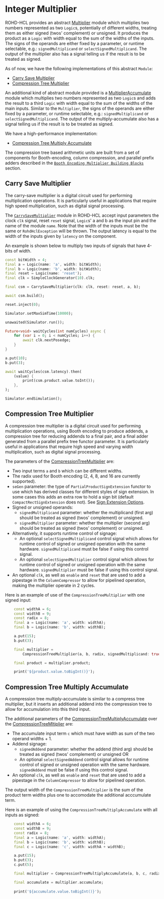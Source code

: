 # Integer Multiplier

ROHD-HCL provides an abstract [Multiplier](https://intel.github.io/rohd-hcl/rohd_hcl/Multiplier-class.html) module which multiplies two
numbers represented as two `Logic`s, potentially of different widths,
treating them as either signed (twos' complement) or unsigned. It
produces the product as a `Logic` with width equal to the sum of the
widths of the inputs. The signs of the operands are either fixed by a parameter,
or runtime selectable, e.g.:   `signedMultiplicand` or `selectSignedMultiplicand`.
The output of the multiplier also has a signal telling us if the result is to be
treated as signed.

As of now, we have the following implementations
of this abstract `Module`:

- [Carry Save Multiplier](#carry-save-multiplier)
- [Compression Tree Multiplier](#compression-tree-multiplier)

An additional kind of abstract module provided is a
[MultiplierAccumulate](https://intel.github.io/rohd-hcl/rohd_hcl/MultiplyAccumulate-class.html) module which multiplies two numbers represented
as two `Logic`s and adds the result to a third `Logic` with width
equal to the sum of the widths of the main inputs. Similar to the `Multiplier`,
the signs of the operands are either fixed by a parameter,
or runtime selectable, e.g.:   `signedMultiplicand` or `selectSignedMultiplicand`.
The output of the multiply-accumulate also has a signal telling us if the result is to be
treated as signed.

We have a
high-performance implementation:

- [Compression Tree Multiply Accumulate](#compression-tree-multiply-accumulate)

The compression tree based arithmetic units are built from a set of components for Booth-encoding, column compression, and parallel prefix adders described in the [`Booth Encoding Multiplier Building Blocks`](./multiplier_components.md#booth-encoding-multiplier-building-blocks) section.

## Carry Save Multiplier

The carry-save multiplier is a digital circuit used for performing multiplication operations. It
is particularly useful in applications that require high speed
multiplication, such as digital signal processing.

The
[`CarrySaveMultiplier`](https://intel.github.io/rohd-hcl/rohd_hcl/CarrySaveMultiplier-class.html)
module in ROHD-HCL accept input parameters the clock `clk` signal,
reset `reset` signal, `Logic`s' a and b as the input pin and the name
of the module `name`. Note that the width of the inputs must be the
same or `RohdHclException` will be thrown.  The output latency is equal to the width of the inputs
given by `latency` on the component.

An example is shown below to multiply two inputs of signals that have 4-bits of width.

```dart
const bitWidth = 4;
final a = Logic(name: 'a', width: bitWidth);
final b = Logic(name: 'b', width: bitWidth);
final reset = Logic(name: 'reset');
final clk = SimpleClockGenerator(10).clk;

final csm = CarrySaveMultiplier(clk: clk, reset: reset, a, b);

await csm.build();

reset.inject(0);

Simulator.setMaxSimTime(10000);

unawaited(Simulator.run());

Future<void> waitCycles(int numCycles) async {
    for (var i = 0; i < numCycles; i++) {
        await clk.nextPosedge;
    }
}

a.put(10);
b.put(3);

await waitCycles(csm.latency).then(
    (value) {
        print(csm.product.value.toInt());
    },
);

Simulator.endSimulation();
```

## Compression Tree Multiplier

A compression tree multiplier is a digital circuit used for performing
multiplication operations, using Booth encoding to produce addends, a
compression tree for reducing addends to a final pair, and a final adder
generated from a parallel prefix tree functor parameter. It is particularly
useful in applications that require high speed and varying width multiplication,
such as digital signal processing.

The parameters of the
[CompressionTreeMultiplier](https://intel.github.io/rohd-hcl/rohd_hcl/CompressionTreeMultiplier-class.html) are:

- Two input terms `a` and `b` which can be different widths.
- The radix used for Booth encoding (2, 4, 8, and 16 are currently supported).
- `seGen` parameter: the type of `PartialProductSignExtension` functor to use which has derived classes for different styles of sign extension. In some cases this adds an extra row to hold a sign bit (default `CompactRectSignExtension` does not).  See [Sign Extension Options](./multiplier_components.md#sign-extension-option).
- Signed or unsigned operands:
  - `signedMultiplicand` parameter: whether the multiplicand (first arg) should be treated as signed (twos' complement) or unsigned.
  - `signedMultiplier` parameter: whether the multiplier (second arg) should be treated as signed (twos' complement) or unsigned.
- Alternatively, it supports runtime control of signage:
  - An optional `selectSignedMultiplicand` control signal which allows for runtime control of signed or unsigned operation with the same hardware. `signedMultiplicand` must be false if using this control signal.
  - An optional `selectSignedMultiplier` control signal which allows for runtime control of signed or unsigned operation with the same hardware. `signedMultiplier` must be false if using this control signal.
- An optional `clk`, as well as `enable` and `reset` that are used to add a pipestage in the `ColumnCompressor` to allow for pipelined operation, making the multiplier operate in 2 cycles.

Here is an example of use of the `CompressionTreeMultiplier` with one signed input:

```dart
    const widthA = 6;
    const widthB = 9;
    const radix = 8;
    final a = Logic(name: 'a', width: widthA);
    final b = Logic(name: 'b', width: widthB);

    a.put(15);
    b.put(3);

    final multiplier =
        CompressionTreeMultiplier(a, b, radix, signedMultiplicand: true);

    final product = multiplier.product;

    print('${product.value.toBigInt()}');
```

## Compression Tree Multiply Accumulate

A compression tree multiply-accumulate is similar to a compress tree
multiplier, but it inserts an additional addend into the compression
tree to allow for accumulation into this third input.

The additional parameters of the
[CompressionTreeMultiplyAccumulate](https://intel.github.io/rohd-hcl/rohd_hcl/CompressionTreeMultiplyAccumulate-class.html)  over the [CompressionTreeMltiplier](#compression-tree-multiplier) are:

- The accumulate input term `c` which must have width as sum of the two operand widths + 1.
- Addend signage:
  - `signedAddend` parameter: whether the addend (third arg) should be treated as signed (twos' complement) or unsigned
OR
  - An optional `selectSignedAddend` control signal allows for runtime control of signed or unsigned operation with the same hardware. `signedAddend` must be false if using this control signal.
- An optional `clk`, as well as `enable` and `reset` that are used to add a pipestage in the `ColumnCompressor` to allow for pipelined operation.

The output width of the `CompressionTreeMultiplier` is the sum of the product term widths plus one to accomodate the additional acccumulate term.

Here is an example of using the `CompressionTreeMultiplyAccumulate` with all inputs as signed:

```dart
    const widthA = 6;
    const widthB = 9;
    const radix = 8;
    final a = Logic(name: 'a', width: widthA);
    final b = Logic(name: 'b', width: widthB);
    final c = Logic(name: 'c', width: widthA + widthB);

    a.put(15);
    b.put(3);
    c.put(5);

    final multiplier = CompressionTreeMultiplyAccumulate(a, b, c, radix, signedMultiplicand: true, signedMultiplier: true, signedAddend: true);

    final accumulate = multiplier.accumulate;
    
    print('${accumulate.value.toBigInt()}');
```
